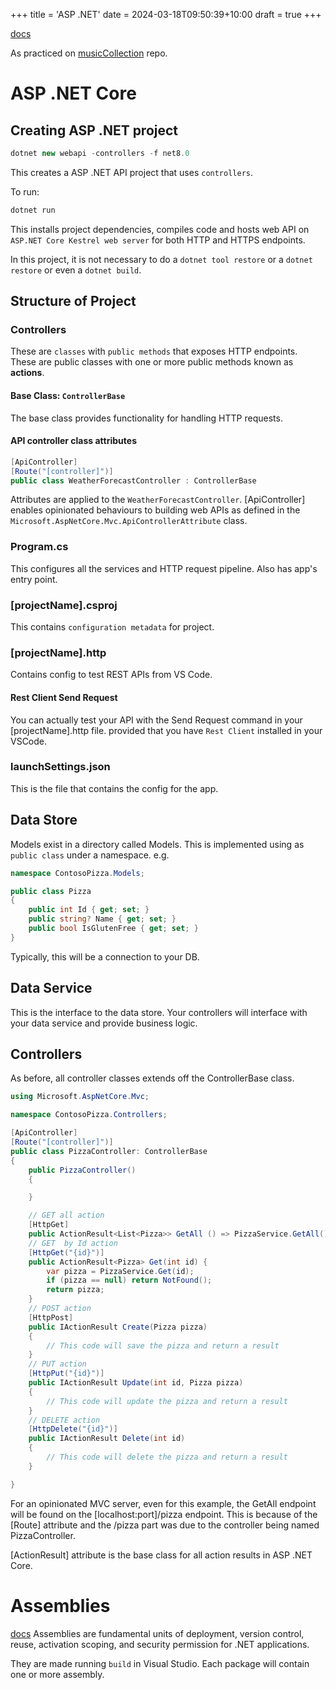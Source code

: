 +++
title = 'ASP .NET'
date = 2024-03-18T09:50:39+10:00
draft = true
+++

[docs](https://learn.microsoft.com/en-gb/training/modules/build-web-api-aspnet-core/3-exercise-create-web-api)

As practiced on [musicCollection](https://github.com/Recelis/musicCollection) repo.

# ASP .NET Core

## Creating ASP .NET project

```C#
dotnet new webapi -controllers -f net8.0
```

This creates a ASP .NET API project that uses `controllers`.

To run:
```C#
dotnet run
```

This installs project dependencies, compiles code and hosts web API on `ASP.NET Core Kestrel web server` for both HTTP and HTTPS endpoints.

In this project, it is not necessary to do a `dotnet tool restore` or a `dotnet restore` or even a `dotnet build`.

## Structure of Project

### Controllers
These are `classes` with `public methods` that exposes HTTP endpoints. These are public classes with one or more public methods known as **actions**.

#### Base Class: `ControllerBase`
The base class provides functionality for handling HTTP requests.

#### API controller class attributes
```csharp
[ApiController]
[Route("[controller]")]
public class WeatherForecastController : ControllerBase
```

Attributes are applied to the `WeatherForecastController`.
[ApiController] enables opinionated behaviours to building web APIs as defined in the `Microsoft.AspNetCore.Mvc.ApiControllerAttribute` class.

### Program.cs
This configures all the services and HTTP request pipeline. Also has app's entry point.

### [projectName].csproj
This contains `configuration metadata` for project.

### [projectName].http
Contains config to test REST APIs from VS Code.

#### Rest Client Send Request
You can actually test your API with the Send Request command in your [projectName].http file. provided that you have `Rest Client` installed in your VSCode.

### launchSettings.json
This is the file that contains the config for the app.

## Data Store
Models exist in a directory called Models. This is implemented using as `public class` under a namespace. e.g.

```csharp
namespace ContosoPizza.Models;

public class Pizza
{
    public int Id { get; set; }
    public string? Name { get; set; }
    public bool IsGlutenFree { get; set; }
}
```

Typically, this will be a connection to your DB.

## Data Service
This is the interface to the data store. Your controllers will interface with your data service and provide business logic.

## Controllers
As before, all controller classes extends off the ControllerBase class.

```csharp
using Microsoft.AspNetCore.Mvc;

namespace ContosoPizza.Controllers;

[ApiController]
[Route("[controller]")]
public class PizzaController: ControllerBase
{
    public PizzaController()
    {

    }

    // GET all action
    [HttpGet]
    public ActionResult<List<Pizza>> GetAll () => PizzaService.GetAll();
    // GET  by Id action
    [HttpGet("{id}")]
    public ActionResult<Pizza> Get(int id) {
        var pizza = PizzaService.Get(id);
        if (pizza == null) return NotFound();
        return pizza;
    }
    // POST action
    [HttpPost]
    public IActionResult Create(Pizza pizza)
    {            
        // This code will save the pizza and return a result
    }
    // PUT action
    [HttpPut("{id}")]
    public IActionResult Update(int id, Pizza pizza)
    {
        // This code will update the pizza and return a result
    }
    // DELETE action
    [HttpDelete("{id}")]
    public IActionResult Delete(int id)
    {
        // This code will delete the pizza and return a result
    }

}
```

For an opinionated MVC server, even for this example, the GetAll endpoint will be found on the [localhost:port]/pizza endpoint. This is because of the [Route] attribute and the /pizza part was due to the controller being named PizzaController.

[ActionResult] attribute is the base class for all action results in ASP .NET Core.

# Assemblies
[docs](https://learn.microsoft.com/en-us/dotnet/standard/assembly/)
Assemblies are fundamental units of deployment, version control, reuse, activation scoping, and security permission for .NET applications.

They are made running `build` in Visual Studio. Each package will contain one or more assembly.
